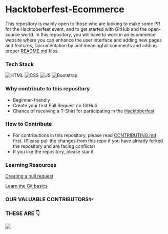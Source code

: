 # Hacktoberfest-Ecommerce
<!-- 
[![Contribution Open](https://img.shields.io/badge/contributions-welcome-brightgreen.svg?style=flat)](https://github.com/mrcoder991/Hacktoberfest-Ecommerce/blob/master/CONTRIBUTING.md)
[![Open Source Love](https://badges.frapsoft.com/os/v1/open-source.svg?v=103)](https://github.com/mrcoder991/Hacktoberfest-Ecommerce/issues)
[![GitHub issues by-label](https://img.shields.io/github/mrcoder991/Hacktoberfest-Ecommerce.svg)](https://github.com/mrcoder991/Hacktoberfest-Ecommerce/pulls?q=is%3Apr+is%3Aclosed)
[![GitHub issues by-label](https://img.shields.io/github/issues-pr/ows-ali/Hacktoberfest.svg)](https://github.com/mrcoder991/Hacktoberfest-Ecommerce/pulls?q=is%3Aopen+is%3Apr) -->
This repository is mainly open to those who are looking to make some PR for the Hacktoberfest event, and to get started with GitHub and the open-source world.
In this repository, you will have to work in an ecommerce website where you can enhance the user interface and adding new pages and features, Documentation by add meaningfull comments and adding proper [README.md](./README.md) files.
### Tech Stack
<img alt="HTML" src="https://img.shields.io/badge/html5%20-%23E34F26.svg?&style=for-the-badge&logo=html5&logoColor=white"/> <img alt="CSS" src="https://img.shields.io/badge/css3%20-%231572B6.svg?&style=for-the-badge&logo=css3&logoColor=white"/> <img alt="JS" src="https://img.shields.io/badge/javascript%20-%23323330.svg?&style=for-the-badge&logo=javascript&logoColor=%23F7DF1E"/> <img alt="Bootstrap" src="https://img.shields.io/badge/bootstrap-%23563D7C.svg?style=for-the-badge&logo=bootstrap&logoColor=white"/>

### Why contribute to this repository
- Beginner-friendly
- Create your first Pull Request on GitHub
- Chance of receiving a T-Shirt for participating in the [Hacktoberfest](https://hacktoberfest.com)

### How to Contribute
- For contributions in this repository, please read [CONTRIBUTING.md](./CONTRIBUTING.md) first. (Please pull the changes from this repo if you have already forked the repository and are facing conflicts)
- If you like the repository, please star it.

### Learning Resources

[Creating a pull request](https://services.github.com/on-demand/intro-to-github/create-pull-request)

[Learn the Git basics](https://try.github.io)

### OUR VALUABLE CONTRIBUTORS✨
### THESE ARE 👇
  
	
<a href="https://github.com/mrcoder991/Hacktoberfest-Ecommerce/graphs/contributors">
  <img src="https://contrib.rocks/image?repo=mrcoder991/Hacktoberfest-Ecommerce" />
</a>
</p>
